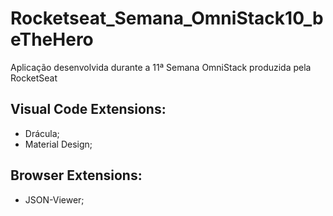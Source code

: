# Rocketseat_Semana_OmniStack10_beTheHero
Aplicação desenvolvida durante a 11ª Semana OmniStack produzida pela RocketSeat

## Visual Code Extensions:
- Drácula;
- Material Design;

## Browser Extensions:
- JSON-Viewer;